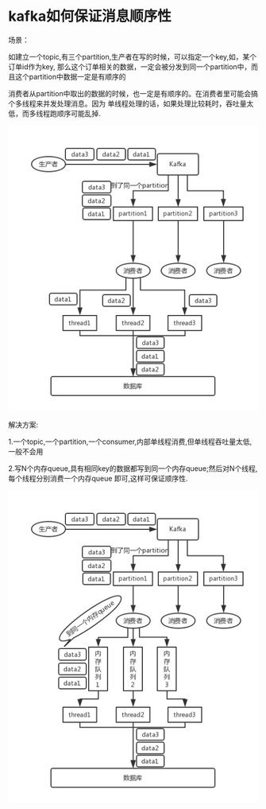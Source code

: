 # kafka如何保证消息顺序性

场景：

如建立一个topic,有三个partition,生产者在写的时候，可以指定一个key,如，某个订单id作为key,
那么这个订单相关的数据，一定会被分发到同一个partition中，而且这个partition中数据一定是有顺序的

消费者从partition中取出的数据的时候，也一定是有顺序的。在消费者里可能会搞个多线程来并发处理消息。因为
单线程处理的话，如果处理比较耗时，吞吐量太低，而多线程跑顺序可能乱掉.

![image](https://github.com/williamzhang11/fastMiddleware/blob/master/src/main/java/com/xiu/fastmiddleware/kafka/image/mqordering1.png)

解决方案:

1.一个topic,一个partition,一个consumer,内部单线程消费,但单线程吞吐量太低,一般不会用

2.写N个内存queue,具有相同key的数据都写到同一个内存queue;然后对N个线程,每个线程分别消费一个内存queue
即可,这样可保证顺序性.

![image](https://github.com/williamzhang11/fastMiddleware/blob/master/src/main/java/com/xiu/fastmiddleware/kafka/image/mqordering2.png)








